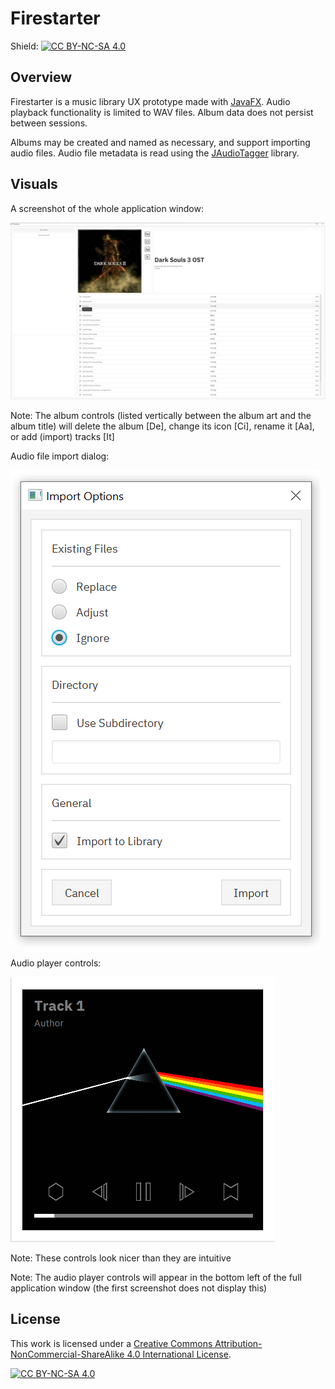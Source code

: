 # Firestarter

Shield: [![CC BY-NC-SA 4.0][cc-by-nc-sa-shield]][cc-by-nc-sa]

## Overview

Firestarter is a music library UX prototype made with [JavaFX](https://openjfx.io).
Audio playback functionality is limited to WAV files. Album data does not persist
between sessions.

Albums may be created and named as necessary, and support importing audio files. Audio
file metadata is read using the [JAudioTagger](https://www.jthink.net/jaudiotagger/examples.jsp)
library.

## Visuals

A screenshot of the whole application window:

![](fullscreen_sample.png)

Note: The album controls (listed vertically between the album art and the album title)
will delete the album [De], change its icon [Ci], rename it [Aa], or add (import) tracks [It]

Audio file import dialog:

![](import_dialog.png)

Audio player controls:

![](player_controls.png)

Note: These controls look nicer than they are intuitive

Note: The audio player controls will appear in the bottom left of the full application window (the first screenshot does not display this) 

## License

This work is licensed under a
[Creative Commons Attribution-NonCommercial-ShareAlike 4.0 International License][cc-by-nc-sa].

[![CC BY-NC-SA 4.0][cc-by-nc-sa-image]][cc-by-nc-sa]

[cc-by-nc-sa]: http://creativecommons.org/licenses/by-nc-sa/4.0/
[cc-by-nc-sa-image]: https://licensebuttons.net/l/by-nc-sa/4.0/88x31.png
[cc-by-nc-sa-shield]: https://img.shields.io/badge/License-CC%20BY--NC--SA%204.0-lightgrey.svg
